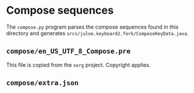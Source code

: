 # Compose sequences

The `compose.py` program parses the compose sequences found in this directory
and generates `srcs/juloo.keyboard2.fork/ComposeKeyData.java`.

## `compose/en_US_UTF_8_Compose.pre`

This file is copied from the `xorg` project. Copyright applies.

## `compose/extra.json`
